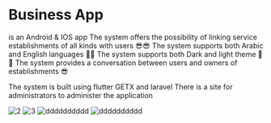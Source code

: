 # Business App

is an Android & IOS app 
The system offers the possibility of linking service establishments of all kinds with users 😎😎
The system supports both Arabic and English languages 🤩😉
The system supports both Dark and light theme 🤩😉
The system provides a conversation between users and owners of establishments 😎

The system is built using flutter GETX and laravel
There is a site for administrators to administer the application

![2](https://user-images.githubusercontent.com/103268849/221951831-fa29527a-648b-4295-b3a3-107dde371281.png) ![3](https://user-images.githubusercontent.com/103268849/224349247-e2401b3c-3e08-41ad-8421-a286cc081aaf.png)
![dddddddddd](https://user-images.githubusercontent.com/103268849/224351205-f5bb20e0-1a0a-4884-adb2-8a0b29c9762f.png)                                        ![dddddddddd](https://user-images.githubusercontent.com/103268849/224352905-fe1413fe-7308-47aa-9ce8-0007bc0030c9.png)


